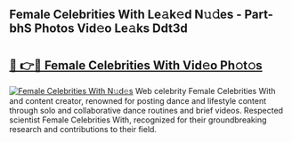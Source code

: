 ## Female Celebrities With Le𝚊k𝚎d N𝚞𝚍es - Part-bhS Photos Vid𝚎o Le𝚊ks Ddt3d

# <h2><a href="http://fbewiy.evod.top/?m=Female+Celebrities+With">🔗 👉🔴 Female Celebrities With Vid𝚎o Ph𝚘t𝚘s</a></h2>

[![Female Celebrities With N𝚞d𝚎s](https://i.imgur.com/8V9OHl7.gif)](http://fbewiy.evod.top/?m=Female+Celebrities+With)
Web celebrity Female Celebrities With and content creator, renowned for posting dance and lifestyle content through solo and collaborative dance routines and brief videos. Respected scientist Female Celebrities With, recognized for their groundbreaking research and contributions to their field. 
